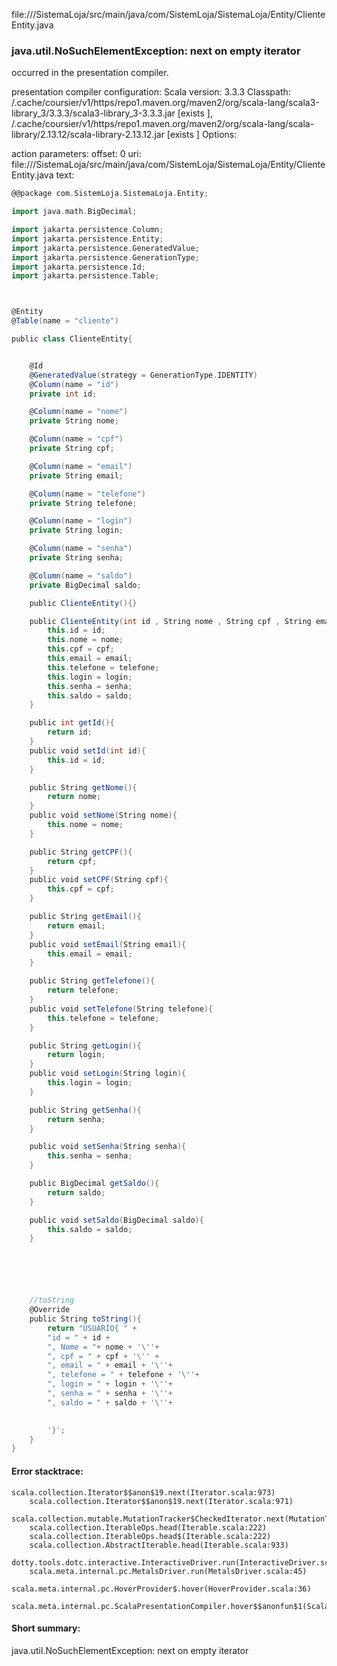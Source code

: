 file://<WORKSPACE>/SistemaLoja/src/main/java/com/SistemLoja/SistemaLoja/Entity/ClienteEntity.java
### java.util.NoSuchElementException: next on empty iterator

occurred in the presentation compiler.

presentation compiler configuration:
Scala version: 3.3.3
Classpath:
<HOME>/.cache/coursier/v1/https/repo1.maven.org/maven2/org/scala-lang/scala3-library_3/3.3.3/scala3-library_3-3.3.3.jar [exists ], <HOME>/.cache/coursier/v1/https/repo1.maven.org/maven2/org/scala-lang/scala-library/2.13.12/scala-library-2.13.12.jar [exists ]
Options:



action parameters:
offset: 0
uri: file://<WORKSPACE>/SistemaLoja/src/main/java/com/SistemLoja/SistemaLoja/Entity/ClienteEntity.java
text:
```scala
@@package com.SistemLoja.SistemaLoja.Entity;

import java.math.BigDecimal;

import jakarta.persistence.Column;
import jakarta.persistence.Entity;
import jakarta.persistence.GeneratedValue;
import jakarta.persistence.GenerationType;
import jakarta.persistence.Id;
import jakarta.persistence.Table;



@Entity
@Table(name = "cliente")

public class ClienteEntity{


    @Id
    @GeneratedValue(strategy = GenerationType.IDENTITY)
    @Column(name = "id")
    private int id;

    @Column(name = "nome")
    private String nome;

    @Column(name = "cpf")
    private String cpf;

    @Column(name = "email")
    private String email;

    @Column(name = "telefone")
    private String telefone;

    @Column(name = "login")
    private String login;

    @Column(name = "senha")
    private String senha;

    @Column(name = "saldo")
    private BigDecimal saldo;

    public ClienteEntity(){}

    public ClienteEntity(int id , String nome , String cpf , String email , String telefone ,String login , String senha , BigDecimal saldo){
        this.id = id;
        this.nome = nome;
        this.cpf = cpf;
        this.email = email;
        this.telefone = telefone;
        this.login = login;
        this.senha = senha;
        this.saldo = saldo;
    }

    public int getId(){
        return id;
    }
    public void setId(int id){
        this.id = id;
    }

    public String getNome(){
        return nome;
    }
    public void setNome(String nome){
        this.nome = nome;
    }

    public String getCPF(){
        return cpf;
    }
    public void setCPF(String cpf){
        this.cpf = cpf;
    }

    public String getEmail(){
        return email;
    }
    public void setEmail(String email){
        this.email = email;
    }

    public String getTelefone(){
        return telefone;
    }
    public void setTelefone(String telefone){
        this.telefone = telefone;
    }

    public String getLogin(){
        return login;
    }
    public void setLogin(String login){
        this.login = login;
    }

    public String getSenha(){
        return senha;
    }

    public void setSenha(String senha){
        this.senha = senha;
    }

    public BigDecimal getSaldo(){
        return saldo;
    }

    public void setSaldo(BigDecimal saldo){
        this.saldo = saldo;
    }






    //toString
    @Override
    public String toString(){
        return "USUÁRIO{ " +
        "id = " + id +
        ", Nome = "+ nome + '\''+
        ", cpf = " + cpf + '\'' +
        ", email = " + email + '\''+
        ", telefone = " + telefone + '\''+
        ", login = " + login + '\''+
        ", senha = " + senha + '\''+ 
        ", saldo = " + saldo + '\''+

        
        '}';
    }
}
```



#### Error stacktrace:

```
scala.collection.Iterator$$anon$19.next(Iterator.scala:973)
	scala.collection.Iterator$$anon$19.next(Iterator.scala:971)
	scala.collection.mutable.MutationTracker$CheckedIterator.next(MutationTracker.scala:76)
	scala.collection.IterableOps.head(Iterable.scala:222)
	scala.collection.IterableOps.head$(Iterable.scala:222)
	scala.collection.AbstractIterable.head(Iterable.scala:933)
	dotty.tools.dotc.interactive.InteractiveDriver.run(InteractiveDriver.scala:168)
	scala.meta.internal.pc.MetalsDriver.run(MetalsDriver.scala:45)
	scala.meta.internal.pc.HoverProvider$.hover(HoverProvider.scala:36)
	scala.meta.internal.pc.ScalaPresentationCompiler.hover$$anonfun$1(ScalaPresentationCompiler.scala:389)
```
#### Short summary: 

java.util.NoSuchElementException: next on empty iterator